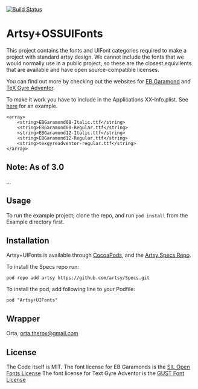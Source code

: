 [![Build Status](https://travis-ci.org/artsy/Artsy-OSSUIFonts.svg?branch=master)](https://travis-ci.org/artsy/Artsy-OSSUIFonts)

# Artsy+OSSUIFonts

This project contains the fonts and UIFont categories required to make a project with standard artsy design. We cannot include the fonts that we would normally use in a public project, so these are the closest equivilents that are available and have open source-compatible licenses.

You can find out more by checking out the websites for [EB Garamond](http://www.georgduffner.at/ebgaramond/index.html) and [TeX Gyre Adventor](http://www.gust.org.pl/projects/e-foundry/tex-gyre).

To make it work you have to include in the Applications XX-Info.plist. See [here](https://github.com/artsy/Artsy-OSSUIFonts/blob/master/Example/FontApp/FontApp-Info.plist#L37-L45) for an example.

```
<array>
    <string>EBGaramond08-Italic.ttf</string>
    <string>EBGaramond08-Regular.ttf</string>
    <string>EBGaramond12-Italic.ttf</string>
    <string>EBGaramond12-Regular.ttf</string>
    <string>texgyreadventor-regular.ttf</string>
</array>
```
 
## Note: As of 3.0 
 
 ...

## Usage

To run the example project; clone the repo, and run `pod install` from the Example directory first.

## Installation

Artsy+UIFonts is available through [CocoaPods](http://cocoapods.org), and the [Artsy Specs Repo](https://github.com/artsy/specs).

To install the Specs repo run:

    pod repo add artsy https://github.com/artsy/Specs.git

To install the pod, add following line to your Podfile:

    pod "Artsy+UIFonts"

## Wrapper

Orta, orta.therox@gmail.com

## License

The Code itself is MIT. 
The font license for EB Garamonds is the [SIL Open Fonts License](http://scripts.sil.org/cms/scripts/page.php?site_id=nrsi&id=OFL)
The font license for Text Gyre Adventor is the [GUST Font License](http://www.gust.org.pl/projects/e-foundry/index_html#GFL)
